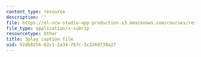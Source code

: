 ```yaml
---
content_type: resource
description: ''
file: https://ol-ocw-studio-app-production.s3.amazonaws.com/courses/res-3-004-visualizing-materials-science-fall-2017/92db825662c12a347b7c5c2269738a27_-MJrb7xScbU.srt
file_type: application/x-subrip
resourcetype: Other
title: 3play caption file
uid: 92db8256-62c1-2a34-7b7c-5c2269738a27
---
```

